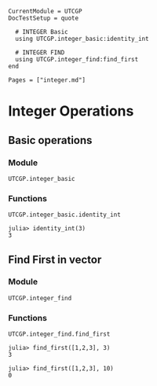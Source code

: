 
```@meta
CurrentModule = UTCGP
DocTestSetup = quote

  # INTEGER Basic
  using UTCGP.integer_basic:identity_int

  # INTEGER FIND
  using UTCGP.integer_find:find_first
end
```

```@contents
Pages = ["integer.md"]
```

# Integer Operations

## Basic operations 

### Module 

```@docs
UTCGP.integer_basic
```
### Functions 


```@docs
UTCGP.integer_basic.identity_int
```
```jldoctest
julia> identity_int(3)
3
```

## Find First in vector

### Module
```@docs
UTCGP.integer_find
```

### Functions

```@docs
UTCGP.integer_find.find_first
```
```jldoctest
julia> find_first([1,2,3], 3)
3
```
```jldoctest
julia> find_first([1,2,3], 10)
0 
```
